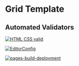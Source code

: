 # Grid Template

## Automated Validators

[![HTML CSS valid](https://github.com/shege68/grid-template/actions/workflows/HTML5Validator.yml/badge.svg)](https://github.com/shege68/grid-template/actions/workflows/HTML5Validator.yml)

[![EditorConfig](https://github.com/shege68/grid-template/actions/workflows/EditorConfig.yml/badge.svg)](https://github.com/shege68/grid-template/actions/workflows/EditorConfig.yml)

[![pages-build-deployment](https://github.com/shege68/grid-template/actions/workflows/pages/pages-build-deployment/badge.svg)](https://github.com/shege68/grid-template/actions/workflows/pages/pages-build-deployment)
